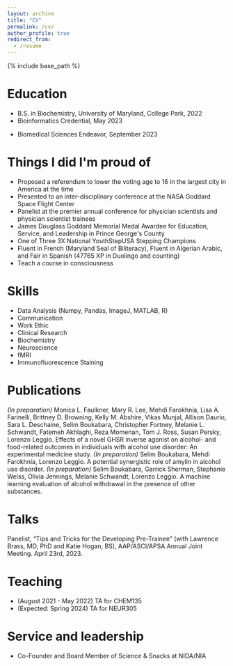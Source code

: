 ```yaml
---
layout: archive
title: "CV"
permalink: /cv/
author_profile: true
redirect_from:
  - /resume
---
```


{% include base_path %}

Education
======
* B.S. in Biochemistry, University of Maryland, College Park, 2022
* Bioinformatics Credential, May 2023 
<div data-iframe-width="150" data-iframe-height="270" data-share-badge-id="87a18ca2-eb68-47c4-8d54-0092e78fc564" data-share-badge-host="https://www.credly.com"></div><script type="text/javascript" async src="//cdn.credly.com/assets/utilities/embed.js"></script>

* Biomedical Sciences Endeavor, September 2023
<div data-iframe-width="150" data-iframe-height="270" data-share-badge-id="5f4b4395-7fdc-425d-a099-31e1d3579622" data-share-badge-host="https://www.credly.com"></div><script type="text/javascript" async src="//cdn.credly.com/assets/utilities/embed.js"></script>

Things I did I'm proud of
======
* Proposed a referendum to lower the voting age to 16 in the largest city in America at the time
* Presented to an inter-disciplinary conference at the NASA Goddard Space Flight Center
* Panelist at the premier annual conference for physician scientists and physician scientist trainees
* James Douglass Goddard Memorial Medal Awardee for Education, Service, and Leadership in Prince George's County
* One of Three 3X National YouthStepUSA Stepping Champions
* Fluent in French (Maryland Seal of Biliteracy), Fluent in Algerian Arabic, and Fair in Spanish (47765 XP in Duolingo and counting)
* Teach a course in consciousness
  
Skills
======
* Data Analysis (Numpy, Pandas, ImageJ, MATLAB, R)
* Communication 
* Work Ethic
* Clinical Research
* Biochemistry
* Neuroscience
* fMRI
* Immunofluorescence Staining

Publications
======
_(In preparation)_ Monica L. Faulkner, Mary R. Lee, Mehdi Farokhnia, Lisa A. Farinelli, Brittney D. Browning, Kelly M. Abshire, Vikas Munjal, Allison Daurio, Sara L. Deschaine, Selim Boukabara, Christopher Fortney, Melanie L. Schwandt, Fatemeh Akhlaghi, Reza Momenan, Tom J. Ross, Susan Persky, Lorenzo Leggio. Effects of a novel GHSR inverse agonist on alcohol- and food-related outcomes in individuals with alcohol use disorder: An experimental medicine study. 
_(In preparation)_ Selim Boukabara, Mehdi Farokhnia, Lorenzo Leggio. A potential synergistic role of amylin in alcohol use disorder. 
_(In preparation)_ Selim Boukabara, Garrick Sherman, Stephanie Weiss, Olivia Jennings, Melanie Schwandt, Lorenzo Leggio. A machine learning evaluation of alcohol withdrawal in the presence of other substances.

Talks
======
Panelist, “Tips and Tricks for the Developing Pre-Trainee” (with Lawrence Brass, MD, PhD and Katie Hogan, BS), AAP/ASCI/APSA Annual Joint Meeting. April 23rd, 2023.
  
Teaching
======
* (August 2021 - May 2022) TA for CHEM135
* (Expected: Spring 2024) TA for NEUR305
  
Service and leadership
======
* Co-Founder and Board Member of Science & Snacks at NIDA/NIA
